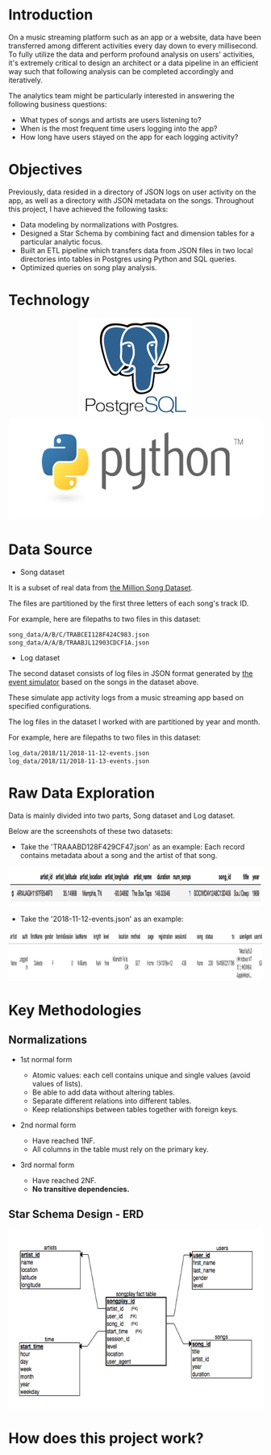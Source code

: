 # Introduction
On a music streaming platform such as an app or a website, data have been transferred among different activities every day down to every millisecond.
To fully utilize the data and perform profound analysis on users' activities, it's extremely critical to design an architect or a data pipeline in an efficient way such that following analysis can be completed accordingly and iteratively.

The analytics team might be particularly interested in answering the following business questions: 
  - What types of songs and artists are users listening to?
  - When is the most frequent time users logging into the app?
  - How long have users stayed on the app for each logging activity? 

# Objectives
Previously, data resided in a directory of JSON logs on user activity on the app, as well as a directory with JSON metadata on the songs.
Throughout this project, I have achieved the following tasks:

- Data modeling by normalizations with Postgres.
- Designed a Star Schema by combining fact and dimension tables for a particular analytic focus.
- Built an ETL pipeline which transfers data from JSON files in two local directories into tables in Postgres using Python and SQL queries.
- Optimized queries on song play analysis.

# Technology
<p align="middle">
  <img height="194" width="222" src="https://github.com/tsenhungwu/Data-Engineer-Project/blob/master/music_library/PostgreSQL.png" />
  <img height="203" width="601" src="https://github.com/tsenhungwu/Data-Engineer-Project/blob/master/music_library/Python.png" />
  
# Data Source
- Song dataset

It is a subset of real data from [the Million Song Dataset](https://labrosa.ee.columbia.edu/millionsong/). 

The files are partitioned by the first three letters of each song's track ID. 

For example, here are filepaths to two files in this dataset:
  
    song_data/A/B/C/TRABCEI128F424C983.json
    song_data/A/A/B/TRAABJL12903CDCF1A.json
  
- Log dataset

The second dataset consists of log files in JSON format generated by [the event simulator](https://github.com/Interana/eventsim) based on the songs in the dataset above. 

These simulate app activity logs from a music streaming app based on specified configurations. 

The log files in the dataset I worked with are partitioned by year and month. 

For example, here are filepaths to two files in this dataset:

    log_data/2018/11/2018-11-12-events.json
    log_data/2018/11/2018-11-13-events.json


# Raw Data Exploration
Data is mainly divided into two parts, Song dataset and Log dataset. 

Below are the screenshots of these two datasets:

- Take the 'TRAAABD128F429CF47.json' as an example: 
Each record contains metadata about a song and the artist of that song. 
<img height="78" width="1188" src="https://github.com/tsenhungwu/Data-Engineer-Project/blob/master/music_library/song_data.png" />



- Take the '2018-11-12-events.json' as an example: 
<img height="100" width="1384" src="https://github.com/tsenhungwu/Data-Engineer-Project/blob/master/music_library/log_data.png" />


# Key Methodologies
## Normalizations
- 1st normal form
  - Atomic values: each cell contains unique and single values (avoid values of lists).
  - Be able to add data without altering tables.
  - Separate different relations into different tables.
  - Keep relationships between tables together with foreign keys.
  
- 2nd normal form
  - Have reached 1NF.
  - All columns in the table must rely on the primary key.

- 3rd normal form
  - Have reached 2NF.
  - **No transitive dependencies.**

## Star Schema Design - ERD
<p align="middle">
<img height="355" width="634" src="https://github.com/tsenhungwu/Data-Engineer-Project/blob/master/music_library/ERD.png" />


# How does this project work?

